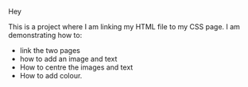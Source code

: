 Hey

This is a project where I am linking my HTML file to my CSS page. 
I am demonstrating how to: 
- link the two pages
- how to add an image and text
- How to centre the images and text
- How to add colour.
